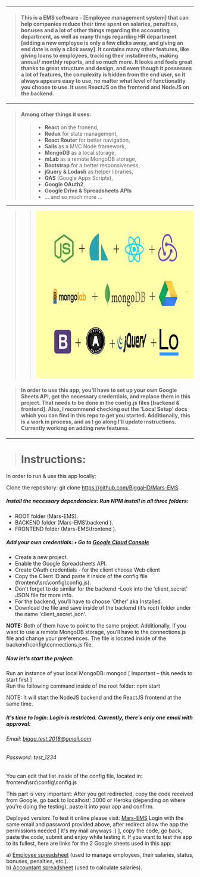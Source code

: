 ___
> #### This is a **EMS software** - [Employee management system] that can help companies reduce their time spent on salaries, penalties, bonuses and a lot of other things regarding the accounting department, as well as many things regarding HR department [adding a new employee is only a few clicks away, and giving an end date is only a click away]. It contains many other features, like giving loans to employees, tracking their installments, making annual/ monthly reports, and so much more. It looks and feels great thanks to great structure and design, and even though it possesses a lot of features, the complexity is hidden from the end user, so it always appears easy to use, no matter what level of functionality you choose to use. It uses **ReactJS** on the frontend and **NodeJS** on the backend.
___
> >
> #### Among other things it uses:
> > * **React** on the fronend,
> > * **Redux** for state management,
> > * **React Router** for better navigation,
> > * **Sails** as a MVC Node framework,
> > * **MongoDB** as a local storage,
> > * **mLab** as a remote MongoDB storage,
> > * **Bootstrap** for a better responsiveness,
> > * **jQuery & Lodash** as helper libraries,
> > * **GAS** (Google Apps Scripts),
> > * **Google OAuth2**, 
> > * **Google Drive & Spreadsheets APIs**
> > * ... and so much more ...
___
> > <img src="https://github.com/BiggaHD/Automated-Accountant/blob/master/stack.svg" height="450" width="600">

> #### In order to use this app, you'll have to set up your own Google Sheets API, get the necessary credentials, and replace them in this project. That needs to be done in the config.js files [backend & frontend]. Also, I recommend checking out the 'Local Setup' docs which you can find in this repo to get you started. Additionally, this is a work in process, and as I go along I'll update instructions. Currently working on adding new features.
___
> # Instructions:
In order to run & use this app locally: 

Clone the repository:  git clone https://github.com/BiggaHD/Mars-EMS  
 
##### Install the necessary dependencies: Run NPM install in all three folders:  
- ROOT folder (Mars-EMS). 
- BACKEND folder (Mars-EMS\backend ).  
- FRONTEND folder (Mars-EMS\frontend ). 
 
##### Add your own credentials: ▪ Go to [Google Cloud Console](https://console.cloud.google.com)
- Create a new project. 
- Enable the Google Spreadsheets API. 
- Create OAuth credentials - for the client choose Web client 
- Copy the Client ID and paste it inside of the config file (frontend\src\config\config.js). 
- Don't forget to do similar for the backend -Look into the 'client_secret' JSON file for more info. 
- For the backend, you’ll have to choose 'Other’ aka Installed. 
- Download the file and save inside of the backend (it’s root) folder under the name 'client_secret.json'. 

**NOTE:** Both of them have to point to the same project. Additionally, if you want to use a remote MongoDB storage, you’ll have to the connections.js file and change your preferences. 
The file is located inside of the backend\config\connections.js file. 
 
##### Now let’s start the project: 
Run an instance of your local MongoDB:    mongod [ Important – this needs to start first ]  
Run the following command inside of the root folder:   npm start  

NOTE: It will start the NodeJS backend and the ReactJS frontend at the same time. 

##### It’s time to login: Login is restricted. Currently, there’s only one email with approval:  
###### Email: bigga.test.2018@gmail.com  
###### Password:  test_1234  
You can edit that list inside of the config file, located in: frontend\src\config\config.js 
 
This part is very important:  After you get redirected, copy the code received from Google, go back to localhost: 3000 or Heroku (depending on where you're doing the testing), paste it into your app and confirm.  
 
Deployed version: To test it online please visit: [Mars-EMS](https://hr-ems.herokuapp.com)
Login with the same email and password provided above, after redirect allow the app the permissions needed [ it's my mail anyways :) ], copy the code, go back, paste the code, submit and enjoy while testing it. If you want to test the app to its fullest, here are links for the 2 Google sheets used in this app:    

a) [Employee spreadsheet](https://docs.google.com/spreadsheets/d/1vz26VMZW1Bn04dNx0wJYQb2jKO0AXVuLqz6tCR2WWJs/edit?usp=sharing) (used to manage employees, their salaries, status, bonuses, penalties, etc.).  
b) [Accountant spreadsheet](https://docs.google.com/spreadsheets/d/1TcqyztMXuzbL5SPzO78lAL0HbOjlH_L9cURU5UzAqjs/edit?usp=sharing) (used to calculate salaries).
